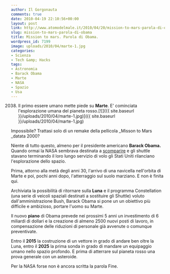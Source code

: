 ```yaml
---
author: Il Gorgonauta
comments: true
date: 2010-04-19 22:10:56+00:00
layout: post
link: http://www.atomodelmale.it/2010/04/20/mission-to-mars-parola-di-obama/
slug: mission-to-mars-parola-di-obama
title: Mission to mars. Parola di Obama.
wordpress_id: 7199
image: uploads/2010/04/marte-1.jpg
categories:
- Scienza
- Tech &amp; Hacks
tags:
- Astronomia
- Barack Obama
- Marte
- NASA
- Spazio
- Usa
---
```


2038. Il primo essere umano mette  piede su **Marte**. E' cominciata l'esplorazione umana del pianeta rosso.[![]({{ site.baseurl }}/uploads/2010/04/marte-1.jpg)]({{ site.baseurl }}/uploads/2010/04/marte-1.jpg)

Impossibile?  Trattasi solo di un remake della pellicola _Misson to Mars _datata 2000?

Niente di tutto questo, almeno per il presidente americano **Barack  Obama.** Quando ormai la NASA sembrava destinata a [scomparire](/2009/08/22/arrivederci-nasa.html) e gli shuttle stavano terminando il loro lungo servizio di volo gli  Stati Uniti rilanciano l'esplorazione dello spazio.

Prima, attorno  alla metà degli anni 30, l'arrivo di una navicella nell'orbita di Marte e  poi, pochi anni dopo, l'atterraggio sul suolo marziano. E non è finita qui.

Archiviata la possibilità di ritornare sulla **Luna** e il programma  Constellation (una serie di veicoli spaziali destinati a sostituire gli Shuttle) voluto dall'amministrazione Bush, Barack Obama si pone un un obiettivo più difficile e ambizioso, portare l'uomo su Marte.

Il nuovo **piano** di Obama prevede nei prossimi 5 anni un investimento di 6 miliardi di dollari e la creazione di almeno 2500 nuovi posti di lavoro, in compensazione delle riduzioni di personale già avvenute o comunque preventivate.

Entro il **2015** la costruzione di un vettore in grado di andare ben oltre la Luna, entro il **2025** la prima sonda in grado di mandare un equipaggio umano nello spazio profondo. E prima di atterrare sul pianeta rosso una prova generale con un asteroide.

Per la NASA forse non è ancora scritta la parola Fine.

